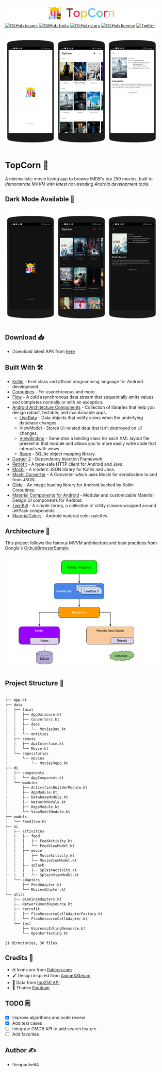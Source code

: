 ![title](extras/title.png)
[![GitHub issues](https://img.shields.io/github/issues/theapache64/topcorn)](https://github.com/theapache64/topcorn/issues)
[![GitHub forks](https://img.shields.io/github/forks/theapache64/topcorn)](https://github.com/theapache64/topcorn/network)
[![GitHub stars](https://img.shields.io/github/stars/theapache64/topcorn)](https://github.com/theapache64/topcorn/stargazers)
[![GitHub license](https://img.shields.io/github/license/theapache64/topcorn)](https://github.com/theapache64/topcorn/blob/master/LICENSE)
[![Twitter](https://img.shields.io/twitter/url?style=social)](https://twitter.com/intent/tweet?text=Wow:&url=https%3A%2F%2Fgithub.com%2Ftheapache64%2Ftopcorn)

![light_screenshots](extras/light.png)

# TopCorn 🍿

A minimalistic movie listing app to browse IMDB's top 250 movies,
built to *demonstrate MVVM with latest hot-trending Android development tools*.

## Dark Mode Available 🌙
![dark_screenshots](extras/dark.png)

## Download 📥

- Download latest APK from [here](https://github.com/theapache64/topcorn/releases/latest/download/app-release.apk)

## Built With 🛠


- [Kotlin](https://kotlinlang.org/) - First class and official programming language for Android development.
- [Coroutines](https://kotlinlang.org/docs/reference/coroutines-overview.html) - For asynchronous and more..
- [Flow](https://kotlin.github.io/kotlinx.coroutines/kotlinx-coroutines-core/kotlinx.coroutines.flow/-flow/) - A cold asynchronous data stream that sequentially emits values and completes normally or with an exception.
- [Android Architecture Components](https://developer.android.com/topic/libraries/architecture) - Collection of libraries that help you design robust, testable, and maintainable apps.
  - [LiveData](https://developer.android.com/topic/libraries/architecture/livedata) - Data objects that notify views when the underlying database changes.
  - [ViewModel](https://developer.android.com/topic/libraries/architecture/viewmodel) - Stores UI-related data that isn't destroyed on UI changes. 
  - [ViewBinding](https://developer.android.com/topic/libraries/view-binding) - Generates a binding class for each XML layout file present in that module and allows you to more easily write code that interacts with views.
  - [Room](https://developer.android.com/topic/libraries/architecture/room) - SQLite object mapping library.
- [Dagger 2](https://dagger.dev/) - Dependency Injection Framework
- [Retrofit](https://square.github.io/retrofit/) - A type-safe HTTP client for Android and Java.
- [Moshi](https://github.com/square/moshi) - A modern JSON library for Kotlin and Java.
- [Moshi Converter](https://github.com/square/retrofit/tree/master/retrofit-converters/moshi) - A Converter which uses Moshi for serialization to and from JSON.
- [Glide](https://bumptech.github.io/glide/) - An image loading library for Android backed by Kotlin Coroutines.
- [Material Components for Android](https://github.com/material-components/material-components-android) - Modular and customizable Material Design UI components for Android.
- [TwinKill](https://github.com/theapache64/twinkill) - A simple library, a collection of utility classes wrapped around JetPack components 
- [MaterialColors](https://github.com/theapache64/material_colors) - Android material color palettes

## Architecture 🗼

This project follows the famous MVVM architecture and best practices from Google's [GithubBrowserSample](https://github.com/android/architecture-components-samples/tree/master/GithubBrowserSample)

![](extras/arch.png)

## Project Structure 📂

```
.
├── App.kt
├── data
│   ├── local
│   │   ├── AppDatabase.kt
│   │   ├── Converters.kt
│   │   ├── daos
│   │   │   └── MoviesDao.kt
│   │   └── entities
│   ├── remote
│   │   ├── ApiInterface.kt
│   │   └── Movie.kt
│   └── repositories
│       └── movies
│           └── MoviesRepo.kt
├── di
│   ├── components
│   │   └── AppComponent.kt
│   └── modules
│       ├── ActivitiesBuilderModule.kt
│       ├── AppModule.kt
│       ├── DatabaseModule.kt
│       ├── NetworkModule.kt
│       ├── RepoModule.kt
│       └── ViewModelModule.kt
├── models
│   └── FeedItem.kt
├── ui
│   ├── activities
│   │   ├── feed
│   │   │   ├── FeedActivity.kt
│   │   │   └── FeedViewModel.kt
│   │   ├── movie
│   │   │   ├── MovieActivity.kt
│   │   │   └── MovieViewModel.kt
│   │   ├── splash
│   │   │   ├── SplashActivity.kt
│   │   │   └── SplashViewModel.kt
│   └── adapters
│       ├── FeedAdapter.kt
│       └── MoviesAdapter.kt
└── utils
    ├── BindingAdapters.kt
    ├── NetworkBoundResource.kt
    ├── retrofit
    │   ├── FlowResourceCallAdapterFactory.kt
    │   └── FlowResourceCallAdapter.kt
    └── test
        ├── EspressoIdlingResource.kt
        └── OpenForTesting.kt

21 directories, 30 files
```

## Credits 🤗

- 🤓 Icons are from [flaticon.com](https://www.flaticon.com/) 
- 🖌️ Design inspired from [AnimeXStream](https://github.com/mukul500/AnimeXStream) 
- 💽 Data from [top250 API](https://github.com/theapache64/top250)
- 📄 Thanks [Foodium](https://github.com/patilshreyas/Foodium)

## TODO 🗒️

  - [x] Improve algorithms and code review 
  - [x] Add test cases
  - [ ] Integrate OMDB API to add search feature
  - [ ] Add favorites

## Author ✍️

- theapache64
